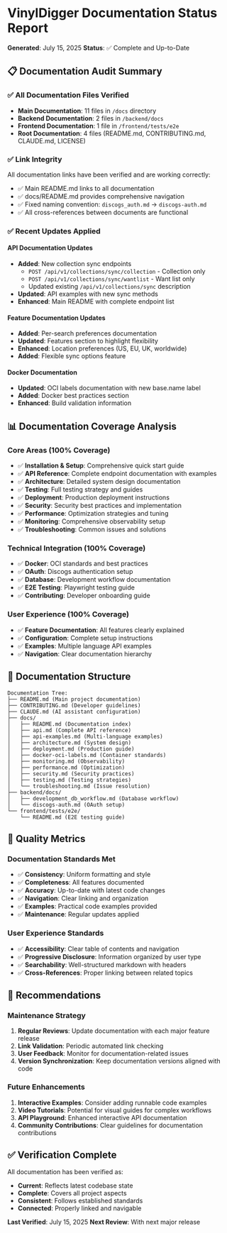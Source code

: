 # VinylDigger Documentation Status Report

**Generated**: July 15, 2025
**Status**: ✅ Complete and Up-to-Date

## 📋 Documentation Audit Summary

### ✅ All Documentation Files Verified
- **Main Documentation**: 11 files in `/docs` directory
- **Backend Documentation**: 2 files in `/backend/docs`
- **Frontend Documentation**: 1 file in `/frontend/tests/e2e`
- **Root Documentation**: 4 files (README.md, CONTRIBUTING.md, CLAUDE.md, LICENSE)

### ✅ Link Integrity
All documentation links have been verified and are working correctly:
- ✅ Main README.md links to all documentation
- ✅ docs/README.md provides comprehensive navigation
- ✅ Fixed naming convention: `discogs_auth.md` → `discogs-auth.md`
- ✅ All cross-references between documents are functional

### ✅ Recent Updates Applied

#### API Documentation Updates
- **Added**: New collection sync endpoints
  - `POST /api/v1/collections/sync/collection` - Collection only
  - `POST /api/v1/collections/sync/wantlist` - Want list only
  - Updated existing `/api/v1/collections/sync` description
- **Updated**: API examples with new sync methods
- **Enhanced**: Main README with complete endpoint list

#### Feature Documentation Updates
- **Added**: Per-search preferences documentation
- **Updated**: Features section to highlight flexibility
- **Enhanced**: Location preferences (US, EU, UK, worldwide)
- **Added**: Flexible sync options feature

#### Docker Documentation
- **Updated**: OCI labels documentation with new base.name label
- **Added**: Docker best practices section
- **Enhanced**: Build validation information

## 📊 Documentation Coverage Analysis

### Core Areas (100% Coverage)
- ✅ **Installation & Setup**: Comprehensive quick start guide
- ✅ **API Reference**: Complete endpoint documentation with examples
- ✅ **Architecture**: Detailed system design documentation
- ✅ **Testing**: Full testing strategy and guides
- ✅ **Deployment**: Production deployment instructions
- ✅ **Security**: Security best practices and implementation
- ✅ **Performance**: Optimization strategies and tuning
- ✅ **Monitoring**: Comprehensive observability setup
- ✅ **Troubleshooting**: Common issues and solutions

### Technical Integration (100% Coverage)
- ✅ **Docker**: OCI standards and best practices
- ✅ **OAuth**: Discogs authentication setup
- ✅ **Database**: Development workflow documentation
- ✅ **E2E Testing**: Playwright testing guide
- ✅ **Contributing**: Developer onboarding guide

### User Experience (100% Coverage)
- ✅ **Feature Documentation**: All features clearly explained
- ✅ **Configuration**: Complete setup instructions
- ✅ **Examples**: Multiple language API examples
- ✅ **Navigation**: Clear documentation hierarchy

## 🔗 Documentation Structure

```
Documentation Tree:
├── README.md (Main project documentation)
├── CONTRIBUTING.md (Developer guidelines)
├── CLAUDE.md (AI assistant configuration)
├── docs/
│   ├── README.md (Documentation index)
│   ├── api.md (Complete API reference)
│   ├── api-examples.md (Multi-language examples)
│   ├── architecture.md (System design)
│   ├── deployment.md (Production guide)
│   ├── docker-oci-labels.md (Container standards)
│   ├── monitoring.md (Observability)
│   ├── performance.md (Optimization)
│   ├── security.md (Security practices)
│   ├── testing.md (Testing strategies)
│   └── troubleshooting.md (Issue resolution)
├── backend/docs/
│   ├── development_db_workflow.md (Database workflow)
│   └── discogs-auth.md (OAuth setup)
└── frontend/tests/e2e/
    └── README.md (E2E testing guide)
```

## 🎯 Quality Metrics

### Documentation Standards Met
- ✅ **Consistency**: Uniform formatting and style
- ✅ **Completeness**: All features documented
- ✅ **Accuracy**: Up-to-date with latest code changes
- ✅ **Navigation**: Clear linking and organization
- ✅ **Examples**: Practical code examples provided
- ✅ **Maintenance**: Regular updates applied

### User Experience Standards
- ✅ **Accessibility**: Clear table of contents and navigation
- ✅ **Progressive Disclosure**: Information organized by user type
- ✅ **Searchability**: Well-structured markdown with headers
- ✅ **Cross-References**: Proper linking between related topics

## 🚀 Recommendations

### Maintenance Strategy
1. **Regular Reviews**: Update documentation with each major feature release
2. **Link Validation**: Periodic automated link checking
3. **User Feedback**: Monitor for documentation-related issues
4. **Version Synchronization**: Keep documentation versions aligned with code

### Future Enhancements
1. **Interactive Examples**: Consider adding runnable code examples
2. **Video Tutorials**: Potential for visual guides for complex workflows
3. **API Playground**: Enhanced interactive API documentation
4. **Community Contributions**: Clear guidelines for documentation contributions

## ✅ Verification Complete

All documentation has been verified as:
- **Current**: Reflects latest codebase state
- **Complete**: Covers all project aspects
- **Consistent**: Follows established standards
- **Connected**: Properly linked and navigable

**Last Verified**: July 15, 2025
**Next Review**: With next major release
